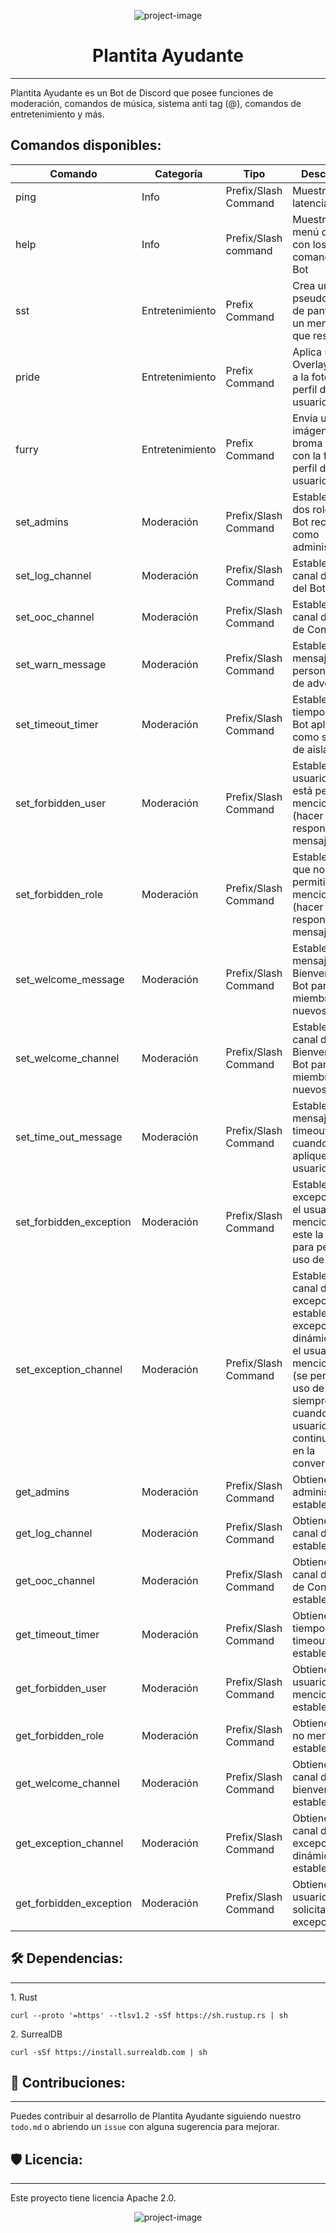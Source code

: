 <p align="center"><img src="https://cdn.discordapp.com/avatars/1207370166028083230/ea0ac311211f2e958535d0ed4a04935b.png?size=256" alt="project-image"></p>

<h1 align="center" id="title">Plantita Ayudante</h1>

---
Plantita Ayudante es un Bot de Discord que posee funciones de moderación, comandos de música, sistema anti tag (@), comandos de entretenimiento y más.

## Comandos disponibles:
| Comando                 | Categoría       | Tipo                 | Descripción                                                                                                                                                                                      |
|-------------------------|-----------------|----------------------|--------------------------------------------------------------------------------------------------------------------------------------------------------------------------------------------------|
| ping                    | Info            | Prefix/Slash Command | Muestra la latencia del Bot                                                                                                                                                                      |
| help                    | Info            | Prefix/Slash command | Muestra un menú de ayuda con los comandos del Bot                                                                                                                                                |
| sst                     | Entretenimiento | Prefix Command       | Crea una pseudocaptura de pantalla de un mensaje al que respondas                                                                                                                                |
| pride                   | Entretenimiento | Prefix Command       | Aplica un Overlay Arcoíris a la foto de perfil del usuario                                                                                                                                       |
| furry                   | Entretenimiento | Prefix Command       | Envía una imágen de broma Furry con la foto de perfil del usuario                                                                                                                                |
| set_admins              | Moderación      | Prefix/Slash Command | Establece hasta dos roles que el Bot reconocerá como administrador                                                                                                                               |
| set_log_channel         | Moderación      | Prefix/Slash Command | Establece el canal de Logs del Bot                                                                                                                                                               |
| set_ooc_channel         | Moderación      | Prefix/Slash Command | Establece el canal de Fuera de Contexto                                                                                                                                                          |
| set_warn_message        | Moderación      | Prefix/Slash Command | Establece el mensaje personalizado de advertencia                                                                                                                                                |
| set_timeout_timer       | Moderación      | Prefix/Slash Command | Establece el tiempo que el Bot aplicará como sanción de aislamiento                                                                                                                              |
| set_forbidden_user      | Moderación      | Prefix/Slash Command | Establece el usuario que no está permitido mencionar (hacer @ o responder mensajes con `@`                                                                                                       |
| set_forbidden_role      | Moderación      | Prefix/Slash Command | Establece el rol que no está permitido mencionar (hacer @ o responder mensajes con `@`                                                                                                           |
| set_welcome_message     | Moderación      | Prefix/Slash Command | Establece el mensaje de Bienvenida del Bot para los miembros nuevos                                                                                                                              |
| set_welcome_channel     | Moderación      | Prefix/Slash Command | Establece el canal de Bienvenida del Bot para los miembros nuevos                                                                                                                                |
| set_time_out_message    | Moderación      | Prefix/Slash Command | Establece el mensaje de timeout del Bot cuando se aplique a un usuario                                                                                                                           |
| set_forbidden_exception | Moderación      | Prefix/Slash Command | Establece una excepción para el usuario no mencionable si este la solicita para permitir el uso de `@`                                                                                           |
| set_exception_channel   | Moderación      | Prefix/Slash Command | Establece un canal de excepción para establecer excepciones dinámicas para el usuario no mencionable (se permite el uso de `@` siempre y cuando el usuario esté continuamente en la conversación |
| get_admins              | Moderación      | Prefix/Slash Command | Obtiene los administradores establecidos                                                                                                                                                         |
| get_log_channel         | Moderación      | Prefix/Slash Command | Obtiene el canal de Logs establecido                                                                                                                                                             |
| get_ooc_channel         | Moderación      | Prefix/Slash Command | Obtiene el canal de Fuera de Contexto establecido                                                                                                                                                |
| get_timeout_timer       | Moderación      | Prefix/Slash Command | Obtiene el tiempo de timeout establecido                                                                                                                                                         |
| get_forbidden_user      | Moderación      | Prefix/Slash Command | Obtiene el usuario no mencionable establecido                                                                                                                                                    |
| get_forbidden_role      | Moderación      | Prefix/Slash Command | Obtiene el rol no mencionable establecido                                                                                                                                                        |
| get_welcome_channel     | Moderación      | Prefix/Slash Command | Obtiene el canal de bienvenidas establecido                                                                                                                                                      |
| get_exception_channel   | Moderación      | Prefix/Slash Command | Obtiene el canal de excepciones dinámicas establecido                                                                                                                                            |
| get_forbidden_exception | Moderación      | Prefix/Slash Command | Obtiene el usuario que ha solicitado una excepción                                                                                                                                               |

## 🛠️ Dependencias:

---

<p>
    1. Rust
</p>

```
curl --proto '=https' --tlsv1.2 -sSf https://sh.rustup.rs | sh
```

<p>
    2. SurrealDB
</p>

```
curl -sSf https://install.surrealdb.com | sh
```

<h2>
    🍰 Contribuciones:
</h2>

---

Puedes contribuir al desarrollo de Plantita Ayudante siguiendo nuestro `todo.md` o abriendo un `issue` con alguna sugerencia para mejorar.

<h2>
    🛡️ Licencia:
</h2>

---

Este proyecto tiene licencia Apache 2.0.

<p align="center"><img src="https://socialify.git.ci/crawkatt/plantita_ayudante/image?description=1&amp;descriptionEditable=Bot%20de%20Discord%20del%20fan%20server%20de%20Meica&amp;font=Source%20Code%20Pro&amp;forks=1&amp;issues=1&amp;language=1&amp;logo=https%3A%2F%2Fi.ibb.co%2FPZTwNYH%2F108593932-modified.png&amp;name=1&amp;owner=1&amp;pattern=Floating%20Cogs&amp;pulls=1&amp;stargazers=1&amp;theme=Dark" alt="project-image"></p>
